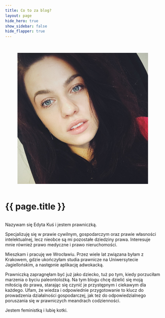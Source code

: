 ```yaml
---
title: Co to za blog?
layout: page
hide_hero: true
show_sidebar: false
hide_flapper: true
---
```


<br>

<div class="columns is-centered">
  <div class="column is-one-third">
    <figure class="image is-one-third">
      <img class="is-rounded" src="/img/czerwony.jpeg" alt="Placeholder image">
    </figure>
  </div>
</div>


<div class="columns is-centered">
  <div class="column is-full has-text-centered">
    <h1>{{ page.title }}</h1>
  </div>
</div>

<div class="columns is-centered">
  <div class="column is-two-thirds">
    <p>
  Nazywam się Edyta Kuś i jestem prawniczką.
  </p>
<p>
Specjalizuję się w prawie cywilnym, gospodarczym oraz prawie własności intelektualnej, lecz nieobce są mi pozostałe dziedziny prawa. Interesuje mnie również prawo medyczne i prawo nieruchomości.</p>

<p>
Mieszkam i pracuję we Wrocławiu. Przez wiele lat związana byłam z Krakowem, gdzie ukończyłam studia prawnicze na Uniwersytecie Jagiellońskim, a następnie aplikację adwokacką.
</p>
<p>
Prawniczką zapragnęłam być już jako dziecko, tuż po tym, kiedy porzuciłam marzenia o byciu paleontolożką. Na tym blogu chcę dzielić się moją miłością do prawa, starając się czynić je przystępnym i ciekawym dla każdego. Ufam, że wiedza i odpowiednie przygotowanie to klucz do prowadzenia działalności gospodarczej, jak też do odpowiedzialnego poruszania się w prawniczych meandrach codzienności.
</p>
<p>
Jestem feministką i lubię kotki.
</p>
  </div>
</div>

<br>
